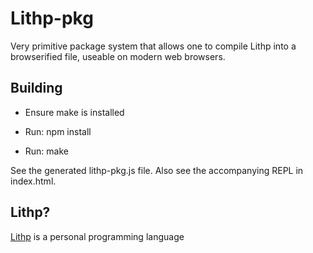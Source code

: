 Lithp-pkg
=========

Very primitive package system that allows one to compile Lithp into a browserified
file, useable on modern web browsers.

Building
--------

* Ensure make is installed

* Run: npm install

* Run: make

See the generated lithp-pkg.js file. Also see the accompanying REPL in index.html.

Lithp?
------

[Lithp](https://github.com/andrakis/node-lithp) is a personal programming language
